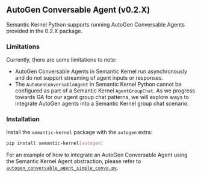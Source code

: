 ## AutoGen Conversable Agent (v0.2.X)

Semantic Kernel Python supports running AutoGen Conversable Agents provided in the 0.2.X package.

### Limitations

Currently, there are some limitations to note:

- AutoGen Conversable Agents in Semantic Kernel run asynchronously and do not support streaming of agent inputs or responses.
- The `AutoGenConversableAgent` in Semantic Kernel Python cannot be configured as part of a Semantic Kernel `AgentGroupChat`. As we progress towards GA for our agent group chat patterns, we will explore ways to integrate AutoGen agents into a Semantic Kernel group chat scenario.

### Installation

Install the `semantic-kernel` package with the `autogen` extra:

```bash
pip install semantic-kernel[autogen]
```

For an example of how to integrate an AutoGen Conversable Agent using the Semantic Kernel Agent abstraction, please refer to [`autogen_conversable_agent_simple_convo.py`](../../../samples/concepts/agents/autogen_conversable_agent/autogen_conversable_agent_simple_convo.py).
